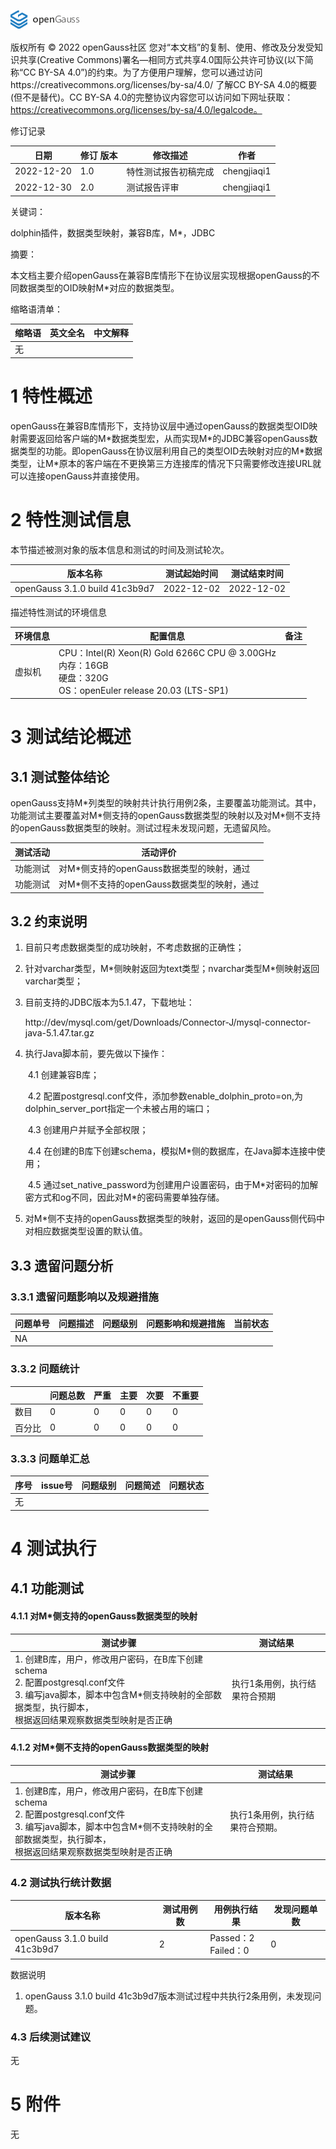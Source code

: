 ![avatar](../../../images/openGauss.png)

版权所有 © 2022  openGauss社区
 您对“本文档”的复制、使用、修改及分发受知识共享(Creative Commons)署名—相同方式共享4.0国际公共许可协议(以下简称“CC BY-SA 4.0”)的约束。为了方便用户理解，您可以通过访问https://creativecommons.org/licenses/by-sa/4.0/ 了解CC BY-SA 4.0的概要 (但不是替代)。CC BY-SA 4.0的完整协议内容您可以访问如下网址获取：https://creativecommons.org/licenses/by-sa/4.0/legalcode。

修订记录

| 日期       | 修订   版本 | 修改描述             | 作者        |
| ---------- | ----------- | -------------------- | ----------- |
| 2022-12-20 | 1.0         | 特性测试报告初稿完成 | chengjiaqi1 |
| 2022-12-30 | 2.0         | 测试报告评审        | chengjiaqi1 |

 关键词： 

dolphin插件，数据类型映射，兼容B库，M*，JDBC

摘要：

本文档主要介绍openGauss在兼容B库情形下在协议层实现根据openGauss的不同数据类型的OID映射M*对应的数据类型。

缩略语清单：

| 缩略语 | 英文全名 | 中文解释 |
| ------ | -------- | -------- |
| 无     |          |          |

# 1 特性概述

openGauss在兼容B库情形下，支持协议层中通过openGauss的数据类型OID映射需要返回给客户端的M\*数据类型宏，从而实现M\*的JDBC兼容openGauss数据类型的功能。即openGauss在协议层利用自己的类型OID去映射对应的M\*数据类型，让M\*原本的客户端在不更换第三方连接库的情况下只需要修改连接URL就可以连接openGauss并直接使用。

# 2 特性测试信息

本节描述被测对象的版本信息和测试的时间及测试轮次。

| 版本名称                       | 测试起始时间 | 测试结束时间 |
| ------------------------------ | ------------ | ------------ |
| openGauss 3.1.0 build 41c3b9d7 | 2022-12-02   | 2022-12-02   |

描述特性测试的环境信息

| 环境信息 | 配置信息                                                     | 备注 |
| -------- | ------------------------------------------------------------ | ---- |
| 虚拟机   | CPU：Intel(R) Xeon(R) Gold 6266C CPU @ 3.00GHz<br />内存：16GB<br />硬盘：320G<br />OS：openEuler release 20.03 (LTS-SP1) |      |

# 3  测试结论概述

## 3.1 测试整体结论

openGauss支持M\*列类型的映射共计执行用例2条，主要覆盖功能测试。其中，功能测试主要覆盖对M\*侧支持的openGauss数据类型的映射以及对M\*侧不支持的openGauss数据类型的映射。测试过程未发现问题，无遗留风险。

| 测试活动 | 活动评价                                       |
| -------- | ---------------------------------------------- |
| 功能测试 | 对M\*侧支持的openGauss数据类型的映射，通过   |
| 功能测试 | 对M\*侧不支持的openGauss数据类型的映射，通过 |

## 3.2 约束说明

1. 目前只考虑数据类型的成功映射，不考虑数据的正确性；

2. 针对varchar类型，M\*侧映射返回为text类型；nvarchar类型M\*侧映射返回varchar类型；

3. 目前支持的JDBC版本为5.1.47，下载地址：

      http://dev/mysql.com/get/Downloads/Connector-J/mysql-connector-java-5.1.47.tar.gz

4. 执行Java脚本前，要先做以下操作：

   ​    4.1 创建兼容B库；

   ​    4.2 配置postgresql.conf文件，添加参数enable_dolphin_proto=on,为dolphin_server_port指定一个未被占用的端口；

   ​    4.3 创建用户并赋予全部权限；

   ​    4.4 在创建的B库下创建schema，模拟M\*侧的数据库，在Java脚本连接中使用；

   ​    4.5 通过set_native_password为创建用户设置密码，由于M\*对密码的加解密方式和og不同，因此对M\*的密码需要单独存储。

5. 对M\*侧不支持的openGauss数据类型的映射，返回的是openGauss侧代码中对相应数据类型设置的默认值。


## 3.3  遗留问题分析

### 3.3.1 遗留问题影响以及规避措施

| 问题单号 | 问题描述 | 问题级别 | 问题影响和规避措施 | 当前状态 |
| -------- | -------- | -------- | ------------------ | -------- |
| NA       |          |          |                    |          |

### 3.3.2 问题统计

|        | 问题总数 | 严重 | 主要 | 次要 | 不重要 |
| ------ | -------- | ---- | ---- | ---- | ------ |
| 数目   | 0        | 0    | 0    | 0    | 0      |
| 百分比 | 0        | 0    | 0    | 0    | 0      |

### 3.3.3 问题单汇总

| 序号 | issue号 | 问题级别 | 问题简述 | 问题状态 |
| ---- | ------- | -------- | -------- | -------- |
| 无   |         |          |          |          |

# 4 测试执行

## 4.1 功能测试

#### 4.1.1 对M\*侧支持的openGauss数据类型的映射

| 测试步骤                                                     | 测试结果                      |
| ------------------------------------------------------------ | ----------------------------- |
| 1. 创建B库，用户，修改用户密码，在B库下创建schema<br>2. 配置postgresql.conf文件<br>3. 编写java脚本，脚本中包含M\*侧支持映射的全部数据类型，执行脚本，<br>根据返回结果观察数据类型映射是否正确 | 执行1条用例，执行结果符合预期 |

#### 4.1.2 对M\*侧不支持的openGauss数据类型的映射

| 测试步骤                                                     | 测试结果                        |
| ------------------------------------------------------------ | ------------------------------- |
| 1. 创建B库，用户，修改用户密码，在B库下创建schema<br/>2. 配置postgresql.conf文件<br/>3. 编写java脚本，脚本中包含M\*侧不支持映射的全部数据类型，执行脚本，<br/>根据返回结果观察数据类型映射是否正确 | 执行1条用例，执行结果符合预期。 |

### 4.2 测试执行统计数据

| 版本名称                       | 测试用例数 | 用例执行结果             | 发现问题单数 |
| ------------------------------ | ---------- | ------------------------ | ------------ |
| openGauss 3.1.0 build 41c3b9d7 | 2          | Passed：2<br />Failed：0 | 0            |

数据说明

1.  openGauss 3.1.0 build 41c3b9d7版本测试过程中共执行2条用例，未发现问题。

### 4.3 后续测试建议

无

# 5 附件

无

